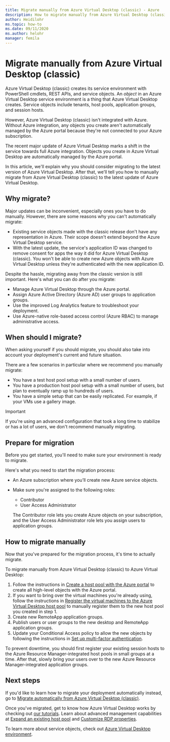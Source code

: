 ```yaml
---
title: Migrate manually from Azure Virtual Desktop (classic) - Azure
description: How to migrate manually from Azure Virtual Desktop (classic) to Azure Virtual Desktop.
author: Heidilohr
ms.topic: how-to
ms.date: 09/11/2020
ms.author: helohr
manager: femila
---
```

# Migrate manually from Azure Virtual Desktop (classic)

Azure Virtual Desktop (classic) creates its service environment with PowerShell cmdlets, REST APIs, and service objects. An *object* in an Azure Virtual Desktop service environment is a thing that Azure Virtual Desktop creates. Service objects include tenants, host pools, application groups, and session hosts.

However, Azure Virtual Desktop (classic) isn't integrated with Azure. Without Azure integration, any objects you create aren't automatically managed by the Azure portal because they're not connected to your Azure subscription.

The recent major update of Azure Virtual Desktop marks a shift in the service towards full Azure integration. Objects you create in Azure Virtual Desktop are automatically managed by the Azure portal.

In this article, we'll explain why you should consider migrating to the latest version of Azure Virtual Desktop. After that, we'll tell you how to manually migrate from Azure Virtual Desktop (classic) to the latest update of Azure Virtual Desktop.

## Why migrate?

Major updates can be inconvenient, especially ones you have to do manually. However, there are some reasons why you can't automatically migrate:

- Existing service objects made with the classic release don't have any representation in Azure. Their scope doesn't extend beyond the Azure Virtual Desktop service.
- With the latest update, the service's application ID was changed to remove consent for apps the way it did for Azure Virtual Desktop (classic). You won't be able to create new Azure objects with Azure Virtual Desktop unless they're authenticated with the new application ID.

Despite the hassle, migrating away from the classic version is still important. Here's what you can do after you migrate:

- Manage Azure Virtual Desktop through the Azure portal.
- Assign Azure Active Directory (Azure AD) user groups to application groups.
- Use the improved Log Analytics feature to troubleshoot your deployment.
- Use Azure-native role-based access control (Azure RBAC) to manage administrative access.

## When should I migrate?

When asking yourself if you should migrate, you should also take into account your deployment's current and future situation.

There are a few scenarios in particular where we recommend you manually migrate:

- You have a test host pool setup with a small number of users.
- You have a production host pool setup with a small number of users, but plan to eventually ramp up to hundreds of users.
- You have a simple setup that can be easily replicated. For example, if your VMs use a gallery image.

> [!IMPORTANT]
> If you're using an advanced configuration that took a long time to stabilize or has a lot of users, we don't recommend manually migrating.

## Prepare for migration

Before you get started, you'll need to make sure your environment is ready to migrate.

Here's what you need to start the migration process:

- An Azure subscription where you’ll create new Azure service objects.
- Make sure you're assigned to the following roles:
    
    - Contributor
    - User Access Administrator
    
    The Contributor role lets you create Azure objects on your subscription, and the User Access Administrator role lets you assign users to application groups.

## How to migrate manually

Now that you've prepared for the migration process, it's time to actually migrate.

To migrate manually from Azure Virtual Desktop (classic) to Azure Virtual Desktop:

1. Follow the instructions in [Create a host pool with the Azure portal](create-host-pools-azure-marketplace.md) to create all high-level objects with the Azure portal.
2. If you want to bring over the virtual machines you're already using, follow the instructions in [Register the virtual machines to the Azure Virtual Desktop host pool](create-host-pools-powershell.md#register-the-virtual-machines-to-the-azure-virtual-desktop-host-pool) to manually register them to the new host pool you created in step 1.
3. Create new RemoteApp application groups.
4. Publish users or user groups to the new desktop and RemoteApp application groups.
5. Update your Conditional Access policy to allow the new objects by following the instructions in [Set up multi-factor authentication](set-up-mfa.md).

To prevent downtime, you should first register your existing session hosts to the Azure Resource Manager-integrated host pools in small groups at a time. After that, slowly bring your users over to the new Azure Resource Manager-integrated application groups.

## Next steps

If you'd like to learn how to migrate your deployment automatically instead, go to [Migrate automatically from Azure Virtual Desktop (classic)](automatic-migration.md).

Once you've migrated, get to know how Azure Virtual Desktop works by checking out [our tutorials](create-host-pools-azure-marketplace.md). Learn about advanced management capabilities at [Expand an existing host pool](expand-existing-host-pool.md) and [Customize RDP properties](customize-rdp-properties.md).

To learn more about service objects, check out [Azure Virtual Desktop environment](environment-setup.md).

